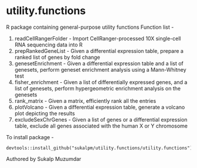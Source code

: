 # utility.functions

R package containing general-purpose utility functions
Function list - 

1. readCellRangerFolder - Import CellRanger-processed 10X single-cell RNA sequencing data into R
2. prepRankedGeneList - Given a differential expression table, prepare a ranked list of genes by fold change
3. genesetEnrichment - Given a differential expression table and a list of genesets, perform geneset enrichment analysis using a Mann-Whitney test
4. fisher_enrichment - Given a list of differentially expressed genes, and a list of genesets, perform hypergeometric enrichment analysis on the genesets
5. rank_matrix - Given a matrix, efficiently rank all the entries
6. plotVolcano - Given a differential expression table, generate a volcano plot depicting the results
7. excludeSexChrGenes - Given a list of genes or a differential expression table, exclude all genes associated with the human X or Y chromosome

To install package - 

```
devtools::install_github("sukalpm/utility.functions/utility.functions")
```

Authored by Sukalp Muzumdar

